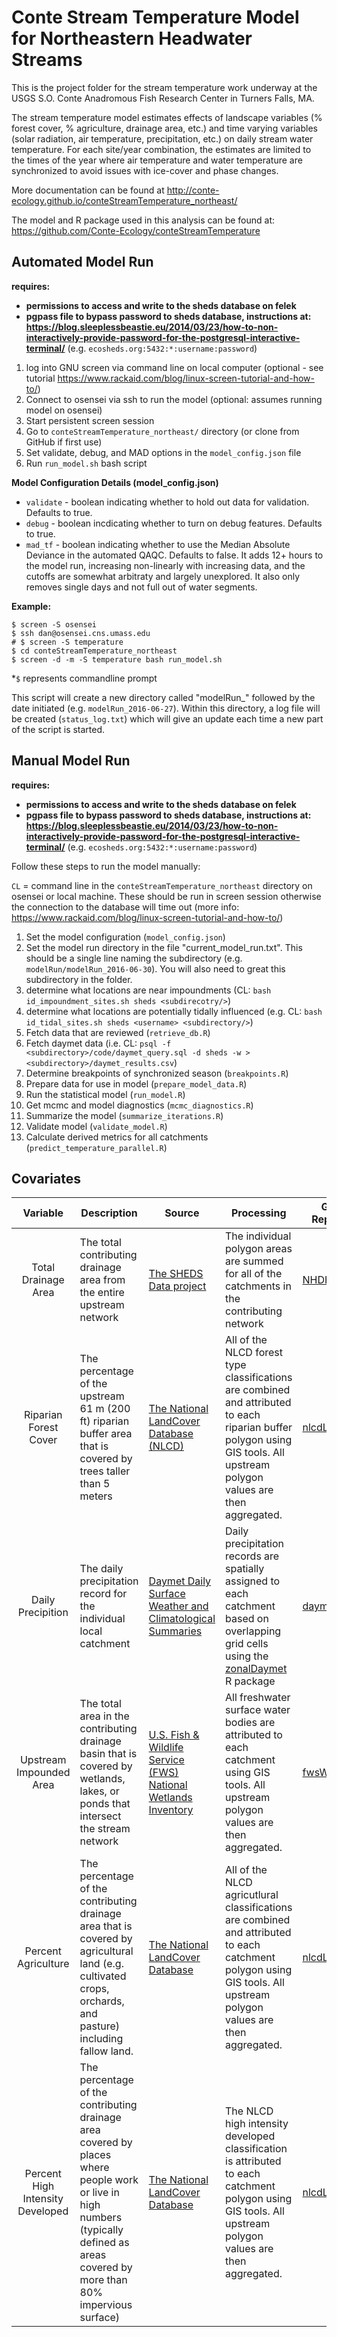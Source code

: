 # Conte Stream Temperature Model for Northeastern Headwater Streams

This is the project folder for the stream temperature work underway at the USGS S.O. Conte Anadromous Fish Research Center in Turners Falls, MA.

The stream temperature model estimates effects of landscape variables (% forest cover, % agriculture, drainage area, etc.) and time varying variables (solar radiation, air temperature, precipitation, etc.) on daily stream water temperature. For each site/year combination, the estimates are limited to the times of the year where air temperature and water temperature are synchronized to avoid issues with ice-cover and phase changes.

More documentation can be found at http://conte-ecology.github.io/conteStreamTemperature_northeast/

The model and R package used in this analysis can be found at: https://github.com/Conte-Ecology/conteStreamTemperature

## Automated Model Run

**requires:**
 * **permissions to access and write to the sheds database on felek**
 * **pgpass file to bypass password to sheds database, instructions at: https://blog.sleeplessbeastie.eu/2014/03/23/how-to-non-interactively-provide-password-for-the-postgresql-interactive-terminal/** (e.g. `ecosheds.org:5432:*:username:password`)

1. log into GNU screen via command line on local computer (optional - see tutorial https://www.rackaid.com/blog/linux-screen-tutorial-and-how-to/)
2. Connect to osensei via ssh to run the model (optional: assumes running model on osensei)
3. Start persistent screen session
4. Go to `conteStreamTemperature_northeast/` directory (or clone from GitHub if first use)
5. Set validate, debug, and MAD options in the `model_config.json` file
6. Run `run_model.sh` bash script

**Model Configuration Details (model_config.json)**

* `validate` - boolean indicating whether to hold out data for validation. Defaults to true.
* `debug` - boolean incdicating whether to turn on debug features. Defaults to true.
* `mad_tf` - boolean indicating whether to use the Median Absolute Deviance in the automated QAQC. Defaults to false. It adds 12+ hours to the model run, increasing non-linearly with increasing data, and the cutoffs are somewhat arbitraty and largely unexplored. It also only removes single days and not full out of water segments.

**Example:**

```
$ screen -S osensei
$ ssh dan@osensei.cns.umass.edu
# $ screen -S temperature
$ cd conteStreamTemperature_northeast
$ screen -d -m -S temperature bash run_model.sh

```

*`$` represents commandline prompt

This script will create a new directory called "modelRun_" followed by the date initiated (e.g. `modelRun_2016-06-27`). Within this directory, a log file will be created (`status_log.txt`) which will give an update each time a new part of the script is started.

## Manual Model Run

**requires:**
 * **permissions to access and write to the sheds database on felek**
 * **pgpass file to bypass password to sheds database, instructions at: https://blog.sleeplessbeastie.eu/2014/03/23/how-to-non-interactively-provide-password-for-the-postgresql-interactive-terminal/** (e.g. `ecosheds.org:5432:*:username:password`)
 
Follow these steps to run the model manually:

`CL` = command line in the `conteStreamTemperature_northeast` directory on osensei or local machine. These should be run in screen session otherwise the connection to the database will time out (more info: https://www.rackaid.com/blog/linux-screen-tutorial-and-how-to/)

1. Set the model configuration (`model_config.json`)
2. Set the model run directory in the file "current_model_run.txt". This should be a single line naming the subdirectory (e.g. `modelRun/modelRun_2016-06-30`). You will also need to great this subdirectory in the folder.
3. determine what locations are near impoundments (CL: `bash id_impoundment_sites.sh sheds <subdirecotry/>`)
4. determine what locations are potentially tidally influenced (e.g. CL: `bash id_tidal_sites.sh sheds <username> <subdirectory/>`)
5. Fetch data that are reviewed (`retrieve_db.R`)
6. Fetch daymet data (i.e. CL: `psql -f <subdirectory>/code/daymet_query.sql -d sheds -w > <subdirectory>/daymet_results.csv`)
7. Determine breakpoints of synchronized season (`breakpoints.R`)
8. Prepare data for use in model (`prepare_model_data.R`) 
9. Run the statistical model (`run_model.R`)
10. Get mcmc and model diagnostics (`mcmc_diagnostics.R`)
11. Summarize the model (`summarize_iterations.R`)
12. Validate model (`validate_model.R`)
13. Calculate derived metrics for all catchments (`predict_temperature_parallel.R`)


## Covariates

| Variable | Description | Source | Processing | GitHub Repository |
|:--------:| --------------------------- | --------------- | ------------------------- | ----------------- |
| Total Drainage Area | The total contributing drainage area from the entire upstream network | [The SHEDS Data project](http://conte-ecology.github.io/shedsData/) | The individual polygon areas are summed for all of the catchments in the contributing network| [NHDHRDV2](https://github.com/Conte-Ecology/shedsData/tree/master/NHDHRDV2) |
| Riparian Forest Cover | The percentage of the upstream 61 m (200 ft) riparian buffer area that is covered by trees taller than 5 meters | [The National LandCover Database (NLCD)](http://www.mrlc.gov/nlcd06_data.php) | All of the NLCD forest type classifications are combined and attributed to each riparian buffer polygon  using GIS tools. All upstream polygon values are then aggregated.| [nlcdLandCover](https://github.com/Conte-Ecology/shedsData/tree/master/basinCharacteristics/rasterPrep/nlcdLandCover) |
| Daily Precipition | The daily precipitation record for the individual local catchment | [Daymet Daily Surface Weather and Climatological Summaries](https://daymet.ornl.gov/) | Daily precipitation records are spatially assigned to each catchment based on overlapping grid cells using the [zonalDaymet](https://github.com/Conte-Ecology/zonalDaymet) R package| [daymet](https://github.com/Conte-Ecology/shedsData/tree/master/daymet) |
| Upstream Impounded Area| The total area in the contributing drainage basin that is covered by wetlands, lakes, or ponds that intersect the stream network | [U.S. Fish & Wildlife Service (FWS) National Wetlands Inventory](http://www.fws.gov/wetlands/Data/Data-Download.html)| All freshwater surface water bodies are attributed to each catchment using GIS tools. All upstream polygon values are then aggregated.| [fwsWetlands](https://github.com/Conte-Ecology/shedsData/tree/master/basinCharacteristics/rasterPrep/fwsWetlands) |
| Percent Agriculture | The percentage of the contributing drainage area that is covered by agricultural land (e.g. cultivated crops, orchards, and pasture) including fallow land. | [The National LandCover Database](http://www.mrlc.gov/nlcd06_data.php)| All of the NLCD agricutlural classifications are combined and attributed to each catchment polygon using GIS tools. All upstream polygon values are then aggregated.| [nlcdLandCover](https://github.com/Conte-Ecology/shedsData/tree/master/basinCharacteristics/rasterPrep/nlcdLandCover) |
| Percent High Intensity Developed | The percentage of the contributing drainage area covered by places where people work or live in high numbers (typically defined as areas  covered by more than 80% impervious surface) | [The National LandCover Database](http://www.mrlc.gov/nlcd06_data.php)| The NLCD high intensity developed classification is attributed to each catchment polygon using GIS tools. All upstream polygon values are then aggregated. | [nlcdLandCover](https://github.com/Conte-Ecology/shedsData/tree/master/basinCharacteristics/rasterPrep/nlcdLandCover) |
